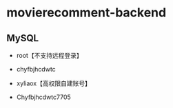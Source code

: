 # movierecomment-backend

## MySQL
- root【不支持远程登录】
- chyfbjhcdwtc

- xyliaox【高权限自建账号】
- Chyfbjhcdwtc7705